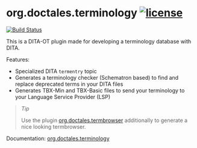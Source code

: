org.doctales.terminology [![license](https://img.shields.io/badge/license-Apache%202.0-blue.svg)](http://www.apache.org/licenses/LICENSE-2.0)
========================

[![Build Status](https://travis-ci.org/doctales/org.doctales.terminology.svg?branch=master)](https://travis-ci.org/doctales/org.doctales.terminology)

This is a DITA-OT plugin made for developing a terminology database with DITA.

Features:

- Specialized DITA `termentry` topic
- Generates a terminology checker (Schematron based) to find and replace deprecated terms in your DITA files
- Generates TBX-Min and TBX-Basic files to send your terminology to your Language Service Provider (LSP)

> *Tip*
>
> Use the plugin [org.doctales.termbrowser](https://github.com/doctales/org.doctales.terminology) additionally to generate a nice looking termbrowser.

Documentation: [org.doctales.terminology](http://doctales.github.io/plugins/org.doctales.terminology.html)